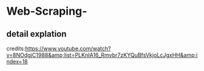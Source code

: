 # Web-Scraping-
## detail explation


credits:https://www.youtube.com/watch?v=8NOdgjC1988&amp;list=PLKnIA16_Rmvbr7zKYQuBfsVkjoLcJgxHH&amp;index=18
